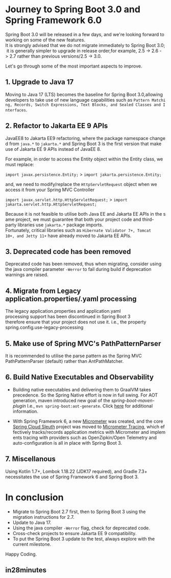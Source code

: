 # Journey to Spring Boot 3.0 and Spring Framework 6.0

Spring Boot 3.0 will be released in a few days, and we're looking forward to working on some of the new features. It is strongly advised that we do not migrate immediately to Spring Boot 3.0; it is generally simpler to upgrade in release order,for example, 2.5 -> 2.6 -> 2.7 rather than previous versions/2.5 -> 3.0.

Let's go through some of the most important aspects to improve.

## 1. Upgrade to Java 17

Moving to Java 17 (LTS) becomes the baseline for Spring Boot 3.0,allowing developers to take use of new language capabilities such as `Pattern Matching, Records, Switch Expressions, Text Blocks, and Sealed Classes and Interfaces`.

## 2. Refactor to Jakarta EE 9 APIs

JavaEE8 to Jakarta EE9 refactoring, where the package namespace changed from `java.*` to `jakarta.*` and Spring Boot 3 is the first version that make use of Jakarta EE 9 APIs instead of JavaEE 8.

For example, in order to access the Entity object within the Entity class, we must replace:

`import javax.persistence.Entity;` > `import jakarta.persistence.Entity;`

and, we need to modify/replace the `HttpServletRequest` object when we access it from your Spring MVC Controller

`import javax.servlet.http.HttpServletRequest;` > `import jakarta.servlet.http.HttpServletRequest;`

Because it is not feasible to utilise both Java EE and Jakarta EE APIs in the same project, we must guarantee that both your project code and third-party libraries use `jakarta.*` package imports. Fortunately, critical libraries such as `Hibernate Validator 7+, Tomcat 10+, and Jetty 11+` have already moved to Jakarta EE APIs.

## 3. Deprecated code has been removed
Deprecated code has been removed, thus when migrating, consider using the java compiler parameter `-Werror` to fail during build if deprecation warnings are raised.

## 4. Migrate from Legacy application.properties/.yaml processing
The legacy application.properties and application.yaml processing support has been discontinued in Spring Boot 3 therefore ensure that your project does not use it. i.e., the property spring.config.use-legacy-processing

## 5. Make use of Spring MVC's PathPatternParser
It is recommended to utilise the parse pattern as the Spring MVC PathPatternParser (default) rather than AntPathMatcher.

## 6. Build Native Executables and Observability
* Building native executables and delivering them to GraalVM takes precedence. So the Spring Native effort is now in full swing. For AOT generation, maven  introduced new goal of the *spring-boot-maven-plugin* I.e., `mvn spring-boot:aot-generate`. Click [here](https://spring.io/blog/2022/03/22/initial-aot-support-in-spring-framework-6-0-0-m3) for additional information.

* With Spring Framework 6, a new [Micrometer](https://micrometer.io) was created, and the core [Spring Cloud Sleuth](https://spring.io/projects/spring-cloud-sleuth) project was moved to [Micrometer Tracing](https://github.com/micrometer-metrics/tracing/), which effectively tracks/records application metrics with Micrometer and implements tracing with providers such as OpenZipkin/Open Telemetry and auto-configuration is all in place with Spring Boot 3.

## 7. Miscellanous 
Using Kotlin 1.7+, Lombok 1.18.22 (JDK17 required), and Gradle 7.3+ necessitates the use of Spring Framework 6 and Spring Boot 3.

# In conclusion
* Migrate to Spring Boot 2.7 first, then to Spring Boot 3 using the migration instructions for 2.7.
* Update to Java 17.
* Using the java compiler `-Werror` flag, check for deprecated code.
* Cross-check projects to ensure Jakarta EE 9 compatibility.
* To put the Spring Boot 3 update to the test, always explore with the current milestone.

Happy Coding.

## in28minutes
